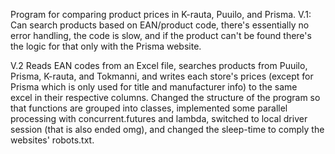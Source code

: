 Program for comparing product prices in K-rauta, Puuilo, and Prisma.
V.1:
  Can search products based on EAN/product code, there's essentially no error handling, the code is slow, and if the product can't be found there's the logic for that only with the Prisma website.

V.2
  Reads EAN codes from an Excel file, searches products from Puuilo, Prisma, K-rauta, and Tokmanni, and writes each store's prices (except for Prisma which is only used for title and manufacturer info) to the same   
  excel in their respective columns.
  Changed the structure of the program so that functions are grouped into classes, implemented some parallel processing with concurrent.futures and lambda, switched to local driver session (that is also ended omg), 
  and changed the sleep-time to comply the websites' robots.txt.
